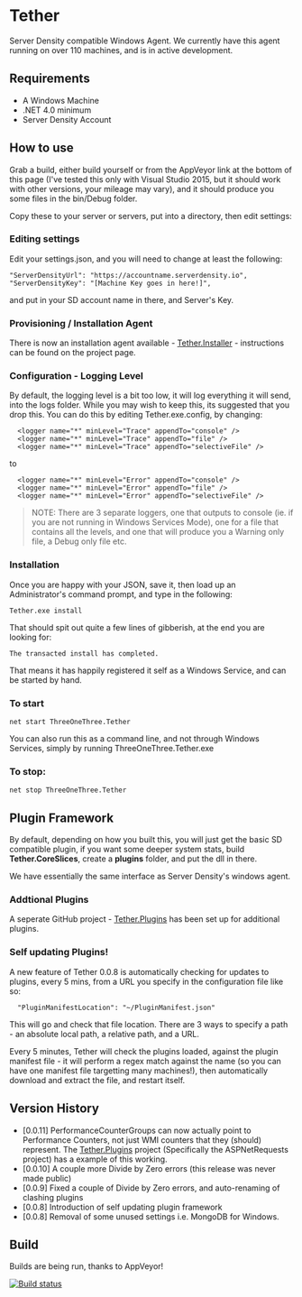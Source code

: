 # Tether
Server Density compatible Windows Agent. We currently have this agent running on over 110 machines, and is in active development.

## Requirements

- A Windows Machine
- .NET 4.0 minimum
- Server Density Account

## How to use

Grab a build, either build yourself or from the AppVeyor link at the bottom of this page (I've tested this only with Visual Studio 2015, but it should work with other versions, your mileage may vary), and it should produce you some files in the bin/Debug folder. 

Copy these to your server or servers, put into a directory, then edit settings: 

### Editing settings

Edit your settings.json, and you will need to change at least the following:

    "ServerDensityUrl": "https://accountname.serverdensity.io",
    "ServerDensityKey": "[Machine Key goes in here!]",

and put in your SD account name in there, and Server's Key.

### Provisioning / Installation Agent

There is now an installation agent available - [Tether.Installer](https://github.com/surgicalcoder/tether.installer) - instructions can be found on the project page.

### Configuration - Logging Level

By default, the logging level is a bit too low, it will log everything it will send, into the logs folder. While you may wish to keep this, its suggested that you drop this. You can do this by editing Tether.exe.config, by changing:

      <logger name="*" minLevel="Trace" appendTo="console" />
      <logger name="*" minLevel="Trace" appendTo="file" />
      <logger name="*" minLevel="Trace" appendTo="selectiveFile" />

to

      <logger name="*" minLevel="Error" appendTo="console" />
      <logger name="*" minLevel="Error" appendTo="file" />
      <logger name="*" minLevel="Error" appendTo="selectiveFile" />

> NOTE: There are 3 separate loggers, one  that outputs to console (ie. if you are not running in Windows Services Mode), one for a file that contains all the levels, and one that will produce you a Warning only file, a Debug only file etc.

### Installation

Once you are happy with your JSON, save it, then load up an Administrator's command prompt, and type in the following:

    Tether.exe install

That should spit out quite a few lines of gibberish, at the end you are looking for:

	The transacted install has completed.

That means it has happily registered it self as a Windows Service, and can be started by hand.

### To start

	net start ThreeOneThree.Tether

You can also run this as a command line, and not through Windows Services, simply by running ThreeOneThree.Tether.exe

### To stop:

	net stop ThreeOneThree.Tether

## Plugin Framework

By default, depending on how you built this, you will just get the basic SD compatible plugin, if you want some deeper system stats, build **Tether.CoreSlices**, create a **plugins** folder, and put the dll in there.

We have essentially the same interface as Server Density's windows agent. 

### Addtional Plugins

A seperate GitHub project - [Tether.Plugins](https://github.com/surgicalcoder/Tether.Plugins) has been set up for additional plugins.

### Self updating Plugins!

A new feature of Tether 0.0.8 is automatically checking for updates to plugins, every 5 mins, from a URL you specify in the configuration file like so:

      "PluginManifestLocation": "~/PluginManifest.json"
      
This will go and check that file location. There are 3 ways to specify a path - an absolute local path, a relative path, and a URL.

Every 5 minutes, Tether will check the plugins loaded, against the plugin manifest file - it will perform a regex match against the name (so you can have one manifest file targetting many machines!), then automatically download and extract the file, and restart itself.

## Version History

* [0.0.11] PerformanceCounterGroups can now actually point to Performance Counters, not just WMI counters that they (should) represent. The [Tether.Plugins](https://github.com/surgicalcoder/Tether.Plugins) project (Specifically the ASPNetRequests project) has a example of this working.
* [0.0.10] A couple more Divide by Zero errors (this release was never made public)
* [0.0.9] Fixed a couple of Divide by Zero errors, and auto-renaming of clashing plugins
* [0.0.8] Introduction of self updating plugin framework
* [0.0.8] Removal of some unused settings i.e. MongoDB for Windows.

## Build
Builds are being run, thanks to AppVeyor!

[![Build status](https://ci.appveyor.com/api/projects/status/0a6937115b1hwdtv?svg=true)](https://ci.appveyor.com/project/surgicalcoder/tether)
